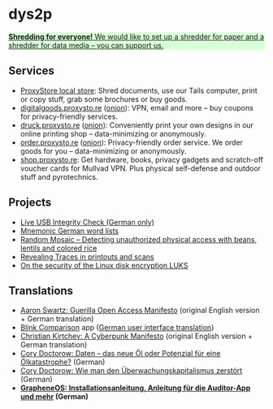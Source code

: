 # dys2p

<a href="support.html">
	<div class="border my-3 px-4 py-3 text-center text-dark" style="background-color: #d7ffd5">
		<strong>Shredding for everyone!</strong> We would like to set up a shredder for paper and a shredder for data media – you can support us.
	</div>
</a>

## Services

* [ProxyStore local store](https://proxysto.re): Shred documents, use our Tails computer, print or copy stuff, grab some brochures or buy goods.
* [digitalgoods.proxysto.re](https://digitalgoods.proxysto.re/) ([onion](http://digitazyyxyihwwzudp5syxxyn3qhcd63wqcha2dxpfqiyydmrgdiaad.onion/)): VPN, email and more – buy coupons for privacy-friendly services.
* [druck.proxysto.re](https://druck.proxysto.re) ([onion](http://print5cxveagitd3cbl3pakcjupk5jwgtpwa35uowhtzlmcqbibmsnyd.onion/)): Conveniently print your own designs in our online printing shop – data-minimizing or anonymously.
* [order.proxysto.re](https://order.proxysto.re) ([onion](http://proxyoxiemywllckvpix543gqcmvvltrnb7inbwtk2knkehqt72tyfyd.onion/)): Privacy-friendly order service. We order goods for you – data-minimizing or anonymously.
* [shop.proxysto.re](https://shop.proxysto.re/): Get hardware, books, privacy gadgets and scratch-off voucher cards for Mullvad VPN. Plus physical self-defense and outdoor stuff and pyrotechnics.

## Projects

* [Live USB Integrity Check (German only)](live-usb-integrity.html)
* [Mnemonic German word lists](https://github.com/dys2p/wordlists-de)
* [Random Mosaic – Detecting unauthorized physical access with beans, lentils and colored rice](2021-12-tamper-evident-protection.html)
* [Revealing Traces in printouts and scans](2022-09-print-scan-traces.html)
* [On the security of the Linux disk encryption LUKS](2023-05-luks-security.html)

## Translations

* [Aaron Swartz: Guerilla Open Access Manifesto](2021-08-open-access.html) (original English version + German translation)
* [Blink Comparison](https://f-droid.org/de/packages/org.proninyaroslav.blink_comparison/) app ([German user interface translation](https://github.com/proninyaroslav/blink-comparison/commits?author=b068931cc450442b63f5b3d276ea4297))
* [Christian Kirtchev: A Cyberpunk Manifesto](2021-08-cyberpunk.html) (original English version + German translation)
* [Cory Doctorow: Daten – das neue Öl oder Potenzial für eine Ölkatastrophe?](2021-03-new-oil.html) (German)
* [Cory Doctorow: Wie man den Überwachungskapitalismus zerstört](2021-04-how-to-destroy-surveillance-capitalism.html) (German)
* **[GrapheneOS: Installationsanleitung, Anleitung für die Auditor-App und mehr](grapheneos-preface.html) (German)**
